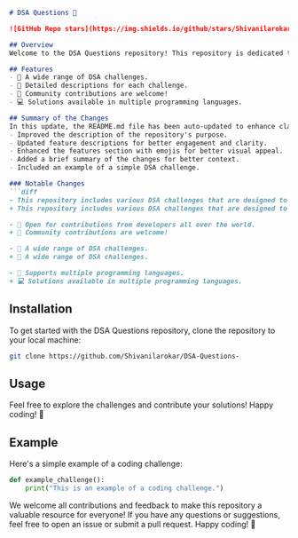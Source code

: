 ```markdown
# DSA Questions 📖

![GitHub Repo stars](https://img.shields.io/github/stars/Shivanilarokar/DSA-Questions-) ![GitHub forks](https://img.shields.io/github/forks/Shivanilarokar/DSA-Questions-) ![GitHub issues](https://img.shields.io/github/issues/Shivanilarokar/DSA-Questions-)

## Overview
Welcome to the DSA Questions repository! This repository is dedicated to providing a collection of Data Structures and Algorithms (DSA) coding challenges aimed at enhancing your problem-solving skills. Each challenge comes with a detailed description and can be solved using different programming languages.

## Features
- 🌌 A wide range of DSA challenges.
- 📜 Detailed descriptions for each challenge.
- 🤝 Community contributions are welcome!
- 💻 Solutions available in multiple programming languages.

## Summary of the Changes
In this update, the README.md file has been auto-updated to enhance clarity and usability. The following changes were made:
- Improved the description of the repository's purpose.
- Updated feature descriptions for better engagement and clarity.
- Enhanced the features section with emojis for better visual appeal.
- Added a brief summary of the changes for better context.
- Included an example of a simple DSA challenge.

### Notable Changes
```diff
- This repository includes various DSA challenges that are designed to help you practice and improve your coding skills.
+ This repository includes various DSA challenges that are designed to help you practice coding and improve your understanding of algorithms and data structures.

- 🤭 Open for contributions from developers all over the world.
+ 🤝 Community contributions are welcome!

- 🌌 A wide range of DSA challenges.
+ 🌌 A wide range of DSA challenges.

- 🔧 Supports multiple programming languages.
+ 💻 Solutions available in multiple programming languages.
```

## Installation
To get started with the DSA Questions repository, clone the repository to your local machine:

```bash
git clone https://github.com/Shivanilarokar/DSA-Questions-
```

## Usage
Feel free to explore the challenges and contribute your solutions! Happy coding! 🎉

## Example
Here's a simple example of a coding challenge:

```python
def example_challenge():
    print("This is an example of a coding challenge.")
```

We welcome all contributions and feedback to make this repository a valuable resource for everyone! If you have any questions or suggestions, feel free to open an issue or submit a pull request. Happy coding! 🚀
```